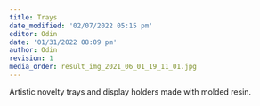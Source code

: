 ```yaml
---
title: Trays
date_modified: '02/07/2022 05:15 pm'
editor: Odin
date: '01/31/2022 08:09 pm'
author: Odin
revision: 1
media_order: result_img_2021_06_01_19_11_01.jpg
---
```


Artistic novelty trays and display holders made with molded resin.